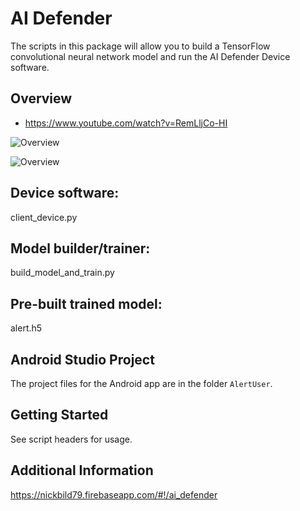 # AI Defender

The scripts in this package will allow you to build a TensorFlow convolutional neural network model and run the AI Defender Device software.

## Overview

- https://www.youtube.com/watch?v=RemLljCo-HI

![Overview](https://raw.githubusercontent.com/nickbild/nickbild79_firebase/master/public/img/ai_defender.png)

![Overview](https://raw.githubusercontent.com/nickbild/nickbild79_firebase/master/public/img/ai_defender_2.png)

## Device software:

client_device.py

## Model builder/trainer:

build_model_and_train.py

## Pre-built trained model:

alert.h5

## Android Studio Project

The project files for the Android app are in the folder `AlertUser`.

## Getting Started

See script headers for usage.

## Additional Information

https://nickbild79.firebaseapp.com/#!/ai_defender

